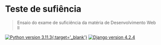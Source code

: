 # Teste de sufiência 
> Ensaio do exame de suficiência da matéria de Desenvolvimento Web II


[![Python version 3.11.3][python-badge]{:target='_blank'}][python-url]
[![Django version 4.2.4][django-badge]][django-url]

[python-badge]: https://badgen.net/badge/Python/3.11.0/blue
[python-url]: https://www.python.org/
[django-badge]: https://badgen.net/badge/Django/4.2.2/green
[django-url]: https://www.djangoproject.com/
